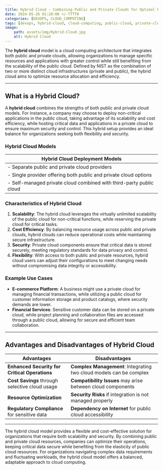 ```yaml
--- 
title: Hybrid Cloud - Combining Public and Private Clouds for Optimal Flexibility 
date: 2024-05-26 01:20:00 +/-TTTT0
categories: [DEVOPS, CLOUD_COMPUTING]
tags: [devops, hybrid-cloud, cloud-computing, public-cloud, private-cloud, cloud-security, scalability, cost-efficiency, cloud-architecture, resource-optimization, regulatory-compliance, cloud-integration, it-infrastructure, data-privacy, business-flexibility, cloud-deployment-models]
image:
    path: assets/img/Hybrid-Cloud.jpg
    alt: Hybrid Cloud
---
```


The **hybrid cloud** model is a cloud computing architecture that integrates both public and private clouds, allowing organizations to manage specific resources and applications with greater control while still benefiting from the scalability of the public cloud. Defined by NIST as the combination of two or more distinct cloud infrastructures (private and public), the hybrid cloud aims to optimize resource allocation and efficiency.

---

## What is a Hybrid Cloud?

A **hybrid cloud** combines the strengths of both public and private cloud models. For instance, a company may choose to deploy non-critical applications in the public cloud, taking advantage of its scalability and cost efficiency, while hosting critical data and applications in a private cloud to ensure maximum security and control. This hybrid setup provides an ideal balance for organizations seeking both flexibility and security.

### Hybrid Cloud Models

| **Hybrid Cloud Deployment Models**                                 |
|--------------------------------------------------------------------|
| - Separate public and private cloud providers                      |
| - Single provider offering both public and private cloud options   |
| - Self-managed private cloud combined with third-party public cloud|

### Characteristics of Hybrid Cloud

1. **Scalability**: The hybrid cloud leverages the virtually unlimited scalability of the public cloud for non-critical functions, while reserving the private cloud for critical tasks.
2. **Cost Efficiency**: By balancing resource usage across public and private clouds, hybrid clouds can reduce operational costs while maintaining secure infrastructure.
3. **Security**: Private cloud components ensure that critical data is stored securely, meeting regulatory standards for data privacy and control.
4. **Flexibility**: With access to both public and private resources, hybrid cloud users can adjust their configurations to meet changing needs without compromising data integrity or accessibility.

### Example Use Cases

- **E-commerce Platform**: A business might use a private cloud for managing financial transactions, while utilizing a public cloud for customer information storage and product catalogs, where security demands are lower.
- **Financial Services**: Sensitive customer data can be stored on a private cloud, while project planning and collaboration files are accessed through a public cloud, allowing for secure and efficient team collaboration.

---

## Advantages and Disadvantages of Hybrid Cloud

| **Advantages**                                      | **Disadvantages**                                               |
|-----------------------------------------------------|------------------------------------------------------------------|
| **Enhanced Security for Critical Operations**       | **Complex Management**: Integrating two cloud models can be complex |
| **Cost Savings** through selective cloud usage      | **Compatibility Issues** may arise between cloud components      |
| **Resource Optimization**                           | **Security Risks** if integration is not managed properly        |
| **Regulatory Compliance** for sensitive data        | **Dependency on Internet** for public cloud accessibility        |

---
The hybrid cloud model provides a flexible and cost-effective solution for organizations that require both scalability and security. By combining public and private cloud resources, companies can optimize their operations, keeping critical data secure while benefiting from the elasticity of public cloud resources. For organizations navigating complex data requirements and fluctuating workloads, the hybrid cloud model offers a balanced, adaptable approach to cloud computing.
